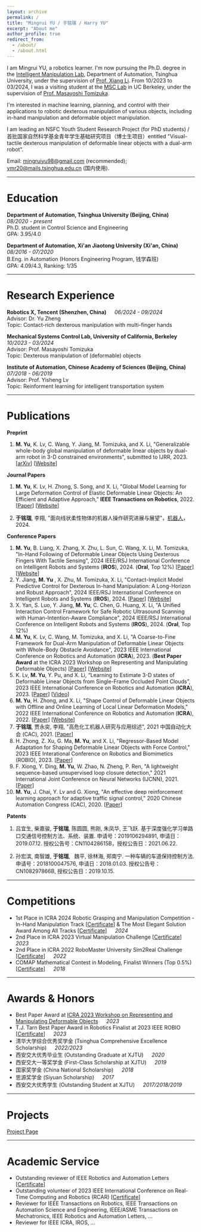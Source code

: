 ```yaml
---
layout: archive
permalink: /
title: "Mingrui YU / 于铭瑞 / Harry YU"
excerpt: "About me"
author_profile: true
redirect_from:
  - /about/
  - /about.html
---
```


I am Mingrui YU, a robotics learner. I'm now pursuing the Ph.D. degree in the [Intelligent Manipulation Lab](https://thu-irml.com), Department of Automation, Tsinghua University, under the supervision of [Prof. Xiang Li](https://sites.google.com/view/homepageoflixiang/home).
From 10/2023 to 03/2024, I was a visiting student at the [MSC Lab](https://msc.berkeley.edu/) in UC Berkeley, under the supervision of [Prof. Masayoshi Tomizuka](https://me.berkeley.edu/people/masayoshi-tomizuka/).

I'm interested in machine learning, planning, and control with their applications to robotic dexterous manipulation of various objects, including in-hand manipulation and deformable object manipulation.

I am leading an NSFC Youth Student Research Project (for PhD students) / 首批国家自然科学基金青年学生基础研究项目（博士生项目）entitled "Visual-tactile dexterous manipulation of deformable linear objects with a dual-arm robot".

Email: [mingruiyu98@gmail.com](mailto:mingruiyu98@gmail.com) (recommended); [ymr20@mails.tsinghua.edu.cn](mailto:ymr20@mails.tsinghua.edu.cn) (国内使用).

---

# Education

**Department of Automation, Tsinghua University (Beijing, China)** &emsp; _08/2020 - present_  
Ph.D. student in Control Science and Engineering  
GPA: 3.95/4.0

**Department of Automation, Xi'an Jiaotong University (Xi'an, China)** &emsp; _08/2016 - 07/2020_  
B.Eng. in Automation (Honors Engineering Program, 钱学森班)  
GPA: 4.09/4.3, Ranking: 1/35

---

# Research Experience

**Robotics X, Tencent (Shenzhen, China)** &emsp; _06/2024 - 09/2024_  
Advisor: Dr. Yu Zheng  
Topic: Contact-rich dexterous manipulation with multi-finger hands

**Mechanical Systems Control Lab, University of California, Berkeley** &emsp; _10/2023 - 03/2024_  
Advisor: Prof. Masayoshi Tomizuka  
Topic: Dexterous manipulation of (deformable) objects

**Institute of Automation, Chinese Academy of Sciences (Beijing, China)** &emsp; _07/2018 - 06/2019_  
Advisor: Prof. Yisheng Lv  
Topic: Reinforment learning for intelligent transportation system

---

# Publications

**Preprint**

1. **M. Yu**, K. Lv, C. Wang, Y. Jiang, M. Tomizuka, and X. Li, "Generalizable whole-body global manipulation of deformable linear objects by dual-arm robot in 3-D constrained environments", submitted to IJRR, 2023. [[arXiv](https://arxiv.org/abs/2310.09899)] [[Website](https://mingrui-yu.github.io/DLO_planning_2/)]

**Journal Papers**

1. **M. Yu**, K. Lv, H. Zhong, S. Song, and X. Li, "Global Model Learning for Large Deformation Control of Elastic Deformable Linear Objects: An Efficient and Adaptive Approach," **IEEE Transactions on Robotics**, 2022. [[Paper](https://arxiv.org/abs/2205.04004)] [[Website](https://mingrui-yu.github.io/shape_control_DLO_2/)]

1. **于铭瑞**, 李翔, "面向线状柔性物体的机器人操作研究进展与展望"，[机器人](https://robot.sia.cn/)，2024.

**Conference Papers**

1. **M. Yu**, B. Liang, X. Zhang, X. Zhu, L. Sun, C. Wang, X. Li, M. Tomizuka, "In-Hand Following of Deformable Linear Objects Using Dexterous Fingers With Tactile Sensing", 2024 IEEE/RSJ International Conference on Intelligent Robots and Systems (**IROS**), 2024. (**Oral**, Top 12%) [[Paper](https://arxiv.org/abs/2403.12676)] [[Website](https://mingrui-yu.github.io/DLO_following/)]
2. Y. Jiang, **M. Yu** , X. Zhu, M. Tomizuka, X. Li, "Contact-Implicit Model Predictive Control for Dexterous In-hand Manipulation: A Long-Horizon and Robust Approach", 2024 IEEE/RSJ International Conference on Intelligent Robots and Systems (**IROS**), 2024. [[Paper](https://arxiv.org/abs/2402.18897)] [[Website](https://director-of-g.github.io/in_hand_manipulation/)]
3. X. Yan, S. Luo, Y. Jiang, **M. Yu**, C. Chen, G. Huang, X. Li, "A Unified Interaction Control Framework for Safe Robotic Ultrasound Scanning with Human-Intention-Aware Compliance", 2024 IEEE/RSJ International Conference on Intelligent Robots and Systems (**IROS**), 2024. (**Oral**, Top 12%)
4. **M. Yu**, K. Lv, C. Wang, M. Tomizuka, and X. Li, "A Coarse-to-Fine Framework for Dual-Arm Manipulation of Deformable Linear Objects with Whole-Body Obstacle Avoidance", 2023 IEEE International Conference on Robotics and Automation (**ICRA**), 2023. (**Best Paper Award** at the ICRA 2023 Workshop on Representing and Manipulating Deformable Objects) [[Paper](https://arxiv.org/abs/2209.11145)] [[Website](https://mingrui-yu.github.io/DLO_planning)]
5. K. Lv, **M. Yu**, Y. Pu, and X. Li, “Learning to Estimate 3-D states of Deformable Linear Objects from Single-Frame Occluded Point Clouds”, 2023 IEEE International Conference on Robotics and Automation (**ICRA**), 2023. [[Paper](https://arxiv.org/abs/2210.01433)] [[Video](https://mingrui-yu.github.io/videos/ICRA23_DLO_perception_video.mp4)]
6. **M. Yu**, H. Zhong, and X. Li, "Shape Control of Deformable Linear Objects with Offline and Online Learning of Local Linear Deformation Models," 2022 IEEE International Conference on Robotics and Automation (**ICRA**), 2022. [[Paper](https://arxiv.org/abs/2109.11091)] [[Website](https://mingrui-yu.github.io/shape_control_DLO/)]
7. **于铭瑞**, 贾永奕, 李翔, "高危化工机器人研究与应用综述", 2021 中国自动化大会 (CAC), 2021. [[Paper](https://kns.cnki.net/kcms/detail/detail.aspx?dbcode=CPFD&dbname=CPFDTEMP&filename=ZGZN202110001016&uniplatform=NZKPT&v=yTXq56-lHUDzP6r70Wst4lVFGnfv4CHYCDrmjizd_DZaM8yOR4dOTxj5IYdffmtQS2VgAE2EQ9Y%3d)]
8. H. Zhong, Z. Xu, G. Ma, **M. Yu**, and X. Li, "Regressor-Based Model Adaptation for Shaping Deformable Linear Objects with Force Control," 2023 IEEE Interational Conference on Robotics and Biomimetics (ROBIO), 2023. [[Paper](https://ieeexplore.ieee.org/abstract/document/10354796)]
9. F. Xiong, Y. Ding, **M. Yu**, W. Zhao, N. Zheng, P. Ren, "A lightweight sequence-based unsupervised loop closure detection," 2021 International Joint Conference on Neural Networks (IJCNN), 2021. [[Paper](https://ieeexplore.ieee.org/abstract/document/9534180)]
10. **M. Yu**, J. Chai, Y. Lv and G. Xiong, "An effective deep reinforcement learning approach for adaptive traffic signal control," 2020 Chinese Automation Congress (CAC), 2020. [[Paper](https://doi.org/10.1109/CAC51589.2020.9327396)]

**Patents**

1. 吕宜生, 柴嘉骏, **于铭瑞**, 陈圆圆, 熊刚, 朱凤华, 王飞跃. 基于深度强化学习单路口交通信号控制方法、系统、装置. 申请号：2019106294891, 申请日：2019.07.12. 授权公告号：CN110428615B，授权公告日：2021.06.22.

2. 孙宏滨, 南智雄, **于铭瑞**,  魏平, 徐林海, 郑南宁. 一种车辆的车道保持控制方法. 申请号：2018100047576, 申请日：2018.01.03. 授权公告号：CN108297866B, 授权公告日：2019.10.15.

---

# Competitions

- 1st Place in ICRA 2024 Robotic Grasping and Manipulation Competition - In-Hand Manipulation Track [[Certificate](https://mingrui-yu.github.io/files/24_ICRA_RGMC_Inhand.jpg)] & The Most Elegant Solution Award Among All Tracks [[Certificate](https://mingrui-yu.github.io/files/24_ICRA_RGMC_Elegant.jpg)] &emsp; _2024_
- 2nd Place in ICRA 2023 Virtual Manipulation Challenge [[Certificate](https://mingrui-yu.github.io/files/23_icra_virtual_manipulation_challenge_certificate.pdf)] &emsp; _2023_
- 2nd Place in ICRA 2022 RoboMaster University Sim2Real Challenge [[Certificate](https://mingrui-yu.github.io/files/22_icra_sim2real_certificate.pdf)] &emsp; _2022_
- COMAP Mathematical Contest in Modeling, Finalist Winners (Top 0.5%) [[Certificate](https://mingrui-yu.github.io/files/18_mcm_certificate.pdf)] &emsp; _2018_

---

# Awards & Honors

- Best Paper Award at [ICRA 2023 Workshop on Representing and Manipulating Deformable Objects](https://deformable-workshop.github.io/icra2023/) &emsp; _2023_
- T.J. Tarn Best Paper Award in Robotics Finalist at 2023 IEEE ROBIO [[Certificate](https://mingrui-yu.github.io/files/23_ROBIO_award.pdf)] &emsp; _2023_
- 清华大学综合优秀奖学金 (Tsinghua Comprehensive Excellence Scholarship) &emsp; _2022/2023_
- 西安交大优秀毕业生 (Outstanding Graduate at XJTU) &emsp; _2020_
- 西安交大一等奖学金 (First-Class Scholarship at XJTU) &emsp; _2019_
- 国家奖学金 (China National Scholarship) &emsp; _2018_
- 思源奖学金 (Siyuan Scholarship) &emsp; _2017_
- 西安交大优秀学生 (Outstanding Student at XJTU) &emsp; _2017/2018/2019_

---

# Projects

[Project Page](https://mingrui-yu.github.io/projects)

---

# Academic Service

- Outstanding reviewer of IEEE Robotics and Automation Letters [[Certificate](https://mingrui-yu.github.io/files/24_RAL_outstanding_reviewer.jpg)]
- Outstanding volunteer of 2023 IEEE International Conference on Real-Time Computing and Robotics (RCAR) [[Certificate](https://mingrui-yu.github.io/files/23_rcar_volunteer.pdf)]
- Reviewer for IEEE Transactions on Robotics, IEEE Transactions on Automation Science and Engineering, IEEE/ASME Transactions on Mechatronics, IEEE Robotics and Automation Letters, ...
- Reviewer for IEEE ICRA, IROS, ...
